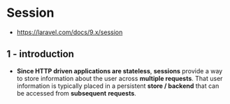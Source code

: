 # Session

- https://laravel.com/docs/9.x/session

## 1 - introduction

- **Since HTTP driven applications are stateless**, **sessions** provide a way to store information about the user across **multiple requests**. That user information is typically placed in a persistent **store / backend** that can be accessed from **subsequent** **requests**.
